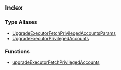 ## Index

### Type Aliases

- [UpgradeExecutorFetchPrivilegedAccountsParams](type-aliases/UpgradeExecutorFetchPrivilegedAccountsParams.md)
- [UpgradeExecutorPrivilegedAccounts](type-aliases/UpgradeExecutorPrivilegedAccounts.md)

### Functions

- [upgradeExecutorFetchPrivilegedAccounts](functions/upgradeExecutorFetchPrivilegedAccounts.md)
